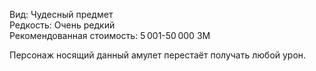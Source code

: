Вид: Чудесный предмет<br>
Редкость: Очень редкий<br>
Рекомендованная стоимость: 5 001-50 000 ЗМ<br>


Персонаж носящий данный амулет перестаёт получать любой урон.